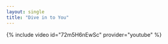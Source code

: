 ```yaml
---
layout: single
title: "Dive in to You"
---
```


{% include video id="72m5H6nEwSc" provider="youtube" %}


